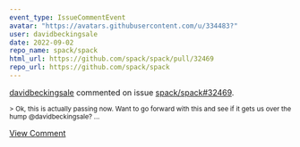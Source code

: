 ```yaml
---
event_type: IssueCommentEvent
avatar: "https://avatars.githubusercontent.com/u/334483?"
user: davidbeckingsale
date: 2022-09-02
repo_name: spack/spack
html_url: https://github.com/spack/spack/pull/32469
repo_url: https://github.com/spack/spack
---
```


<a href='https://github.com/davidbeckingsale' target='_blank'>davidbeckingsale</a> commented on issue <a href='https://github.com/spack/spack/pull/32469' target='_blank'>spack/spack#32469</a>.

<small>> Ok, this is actually passing now. Want to go forward with this and see if it gets us over the hump @davidbeckingsale?...</small>

<a href='https://github.com/spack/spack/pull/32469' target='_blank'>View Comment</a>